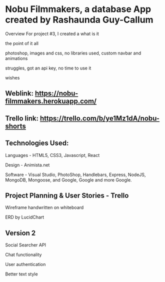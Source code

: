 # Nobu Filmmakers, a database App created by Rashaunda Guy-Callum

Overview For project #3, I created a 
what is it

the point of it all

photoshop, images and css, no libraries used, custom navbar and animations

struggles, got an api key, no time to use it

wishes 


## Weblink: https://nobu-filmmakers.herokuapp.com/

## Trello link: https://trello.com/b/ye1Mz1dA/nobu-shorts

## Technologies Used:
Languages - HTML5, CSS3, Javascript, React

Design - Animista.net

Software - Visual Studio, PhotoShop, Handlebars, Express, NodeJS, MongoDB, Mongoose, and Google, Google and more Google.

## Project Planning & User Stories - Trello
Wireframe handwritten on whiteboard

ERD by LucidChart

## Version 2
Social Searcher API

Chat functionality

User authentication

Better text style

